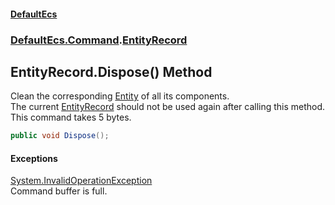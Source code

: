 #### [DefaultEcs](./index.md 'index')
### [DefaultEcs.Command](./DefaultEcs-Command.md 'DefaultEcs.Command').[EntityRecord](./DefaultEcs-Command-EntityRecord.md 'DefaultEcs.Command.EntityRecord')
## EntityRecord.Dispose() Method
Clean the corresponding [Entity](./DefaultEcs-Entity.md 'DefaultEcs.Entity') of all its components.  
The current [EntityRecord](./DefaultEcs-Command-EntityRecord.md 'DefaultEcs.Command.EntityRecord') should not be used again after calling this method.  
This command takes 5 bytes.  
```C#
public void Dispose();
```
#### Exceptions
[System.InvalidOperationException](https://docs.microsoft.com/en-us/dotnet/api/System.InvalidOperationException 'System.InvalidOperationException')  
Command buffer is full.  
